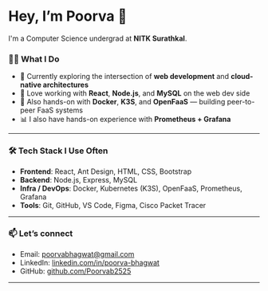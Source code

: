 # Hey, I’m Poorva 👋

I'm a Computer Science undergrad at **NITK Surathkal**.

### 👩‍💻 What I Do

- 🧭 Currently exploring the intersection of **web development** and **cloud-native architectures**
- 🔧 Love working with **React**, **Node.js**, and **MySQL** on the web dev side
- 🐳 Also hands-on with **Docker**, **K3S**, and **OpenFaaS** — building peer-to-peer FaaS systems
- 📊 I also have hands-on experience with **Prometheus + Grafana**

---

### 🛠 Tech Stack I Use Often

- **Frontend**: React, Ant Design, HTML, CSS, Bootstrap  
- **Backend**: Node.js, Express, MySQL  
- **Infra / DevOps**: Docker, Kubernetes (K3S), OpenFaaS, Prometheus, Grafana  
- **Tools**: Git, GitHub, VS Code, Figma, Cisco Packet Tracer

---


### 📫 Let’s connect

- Email: [poorvabhagwat@gmail.com](mailto:poorvabhagwat@gmail.com)  
- LinkedIn: [linkedin.com/in/poorva-bhagwat](https://linkedin.com/in/poorva-bhagwat)  
- GitHub: [github.com/Poorvab2525](https://github.com/Poorvab2525)

---

